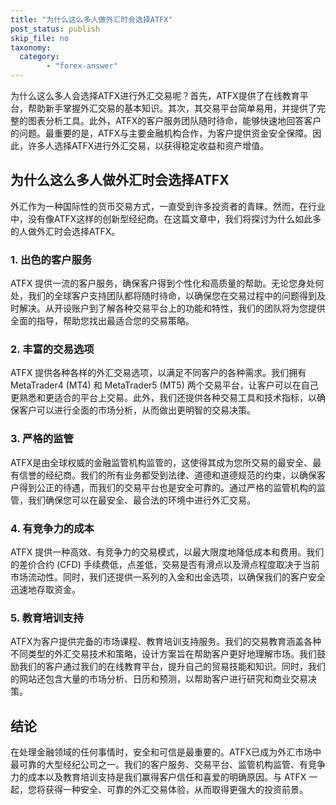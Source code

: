 ```yaml
---
title: "为什么这么多人做外汇时会选择ATFX"
post_status: publish
skip_file: no
taxonomy:
  category:
        - "forex-answer"
---
```


为什么这么多人会选择ATFX进行外汇交易呢？首先，ATFX提供了在线教育平台，帮助新手掌握外汇交易的基本知识。其次，其交易平台简单易用，并提供了完整的图表分析工具。此外，ATFX的客户服务团队随时待命，能够快速地回答客户的问题。最重要的是，ATFX与主要金融机构合作，为客户提供资金安全保障。因此，许多人选择ATFX进行外汇交易，以获得稳定收益和资产增值。

## 为什么这么多人做外汇时会选择ATFX

外汇作为一种国际性的货币交易方式，一直受到许多投资者的青睐。然而，在行业中，没有像ATFX这样的创新型经纪商。在这篇文章中，我们将探讨为什么如此多的人做外汇时会选择ATFX。

### 1. 出色的客户服务

ATFX 提供一流的客户服务，确保客户得到个性化和高质量的帮助。无论您身处何处，我们的全球客户支持团队都将随时待命，以确保您在交易过程中的问题得到及时解决。从开设账户到了解各种交易平台上的功能和特性，我们的团队将为您提供全面的指导，帮助您找出最适合您的交易策略。

### 2. 丰富的交易选项

ATFX 提供各种各样的外汇交易选项，以满足不同客户的各种需求。我们拥有 MetaTrader4 (MT4) 和 MetaTrader5 (MT5) 两个交易平台，让客户可以在自己更熟悉和更适合的平台上交易。此外，我们还提供各种交易工具和技术指标，以确保客户可以进行全面的市场分析，从而做出更明智的交易决策。

### 3. 严格的监管

ATFX是由全球权威的金融监管机构监管的，这使得其成为您所交易的最安全、最有信誉的经纪商。我们的所有业务都受到法律、道德和道德规范的约束，以确保客户得到公正的待遇，而我们的交易平台也是安全可靠的。通过严格的监管机构的监管，我们确保您可以在最安全、最合法的环境中进行外汇交易。

### 4. 有竞争力的成本

ATFX 提供一种高效、有竞争力的交易模式，以最大限度地降低成本和费用。我们的差价合约 (CFD) 手续费低，点差低，交易是否有滑点以及滑点程度取决于当前市场流动性。同时，我们还提供一系列的入金和出金选项，以确保我们的客户安全迅速地存取资金。

### 5. 教育培训支持

ATFX为客户提供完备的市场课程、教育培训支持服务。我们的交易教育涵盖各种不同类型的外汇交易技术和策略，设计方案旨在帮助客户更好地理解市场。我们鼓励我们的客户通过我们的在线教育平台，提升自己的贸易技能和知识。同时，我们的网站还包含大量的市场分析、日历和预测，以帮助客户进行研究和商业交易决策。

## 结论

在处理金融领域的任何事情时，安全和可信是最重要的。ATFX已成为外汇市场中最可靠的大型经纪公司之一。我们的客户服务、交易平台、监管机构监管、有竞争力的成本以及教育培训支持是我们赢得客户信任和喜爱的明确原因。与 ATFX 一起，您将获得一种安全、可靠的外汇交易体验，从而取得更强大的投资前景。


